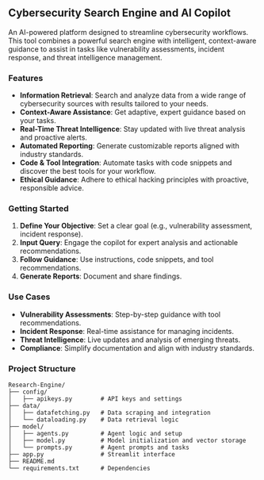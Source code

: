 ## Cybersecurity Search Engine and AI Copilot

An AI-powered platform designed to streamline cybersecurity workflows. This tool combines a powerful search engine with intelligent, context-aware guidance to assist in tasks like vulnerability assessments, incident response, and threat intelligence management.

### Features

- **Information Retrieval**: Search and analyze data from a wide range of cybersecurity sources with results tailored to your needs.
- **Context-Aware Assistance**: Get adaptive, expert guidance based on your tasks.
- **Real-Time Threat Intelligence**: Stay updated with live threat analysis and proactive alerts.
- **Automated Reporting**: Generate customizable reports aligned with industry standards.
- **Code & Tool Integration**: Automate tasks with code snippets and discover the best tools for your workflow.
- **Ethical Guidance**: Adhere to ethical hacking principles with proactive, responsible advice.

### Getting Started

1. **Define Your Objective**: Set a clear goal (e.g., vulnerability assessment, incident response).
2. **Input Query**: Engage the copilot for expert analysis and actionable recommendations.
3. **Follow Guidance**: Use instructions, code snippets, and tool recommendations.
4. **Generate Reports**: Document and share findings.

### Use Cases

- **Vulnerability Assessments**: Step-by-step guidance with tool recommendations.
- **Incident Response**: Real-time assistance for managing incidents.
- **Threat Intelligence**: Live updates and analysis of emerging threats.
- **Compliance**: Simplify documentation and align with industry standards.

### Project Structure

```plaintext
Research-Engine/
├── config/
│   ├── apikeys.py        # API keys and settings
├── data/
│   ├── datafetching.py   # Data scraping and integration
│   └── dataloading.py    # Data retrieval logic
├── model/
│   ├── agents.py         # Agent logic and setup
│   ├── model.py          # Model initialization and vector storage
│   └── prompts.py        # Agent prompts and tasks
├── app.py                # Streamlit interface
├── README.md
└── requirements.txt      # Dependencies
